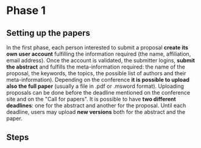 # Phase 1

## Setting up the papers

In the first phase, each person interested to submit a proposal **create its own user account** fulfilling the information required (the name, affiliation, email address). Once the account is validated, the submitter logins, **submit the abstract** and fulfills the meta-information required: the name of the proposal, the keywords, the topics, the possible list of authors and their meta-information). Depending on the conference **it is possible to upload also the full paper** (usually a file in .pdf or .msword format). Uploading proposals can be done before the deadline mentioned on the conference site and on the "Call for papers". It is possible to have **two different deadlines**: one for the abstract and another for the proposal. Until each deadline, users may upload **new versions** both for the abstract and the paper.

## Steps